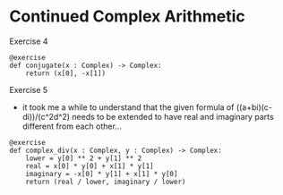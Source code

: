 # Continued Complex Arithmetic

Exercise 4
```
@exercise
def conjugate(x : Complex) -> Complex:
    return (x[0], -x[1])
```

Exercise 5
- it took me a while to understand that the given formula of ((a+bi)(c-di))/(c^2d^2) needs to be extended to have real and imaginary parts different from each other...

```
@exercise
def complex_div(x : Complex, y : Complex) -> Complex:
    lower = y[0] ** 2 + y[1] ** 2
    real = x[0] * y[0] + x[1] * y[1]
    imaginary = -x[0] * y[1] + x[1] * y[0]
    return (real / lower, imaginary / lower)
```